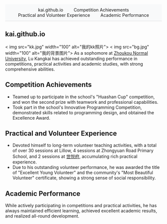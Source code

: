 <!-- 导航栏：每个链接的href要和下方锚点id完全一致 -->
<div style="background-color: #f8f9fa; border-bottom: 1px solid #ddd; padding: 10px 0; text-align: center;">
  <ul style="list-style: none; margin: 0; padding: 0;">
    <li style="display: inline-block; margin: 0 15px;">kai.github.io</li>
    <li style="display: inline-block; margin: 0 15px;">Competition Achievements</li>
    <li style="display: inline-block; margin: 0 15px;">Practical and Volunteer Experience</li>
    <li style="display: inline-block; margin: 0 15px;">Academic Performance</li>
  </ul>
</div>

## <a id="kai-github-io"></a >kai.github.io
<!-- 这里是原有的图片和文字内容 -->
< img src="kk.jpg" width="100" alt="我的kk照片"> 
< img src="bg.jpg" width="100" alt="我的背景图片"> 
As a sophomore at [Zhoukou Normal University](https://www.zknu.edu.cn), Lu Kangkai has achieved outstanding performance in competitions, practical activities and academic studies, with strong comprehensive abilities.

## <a id="competition-achievements"></a >Competition Achievements
- Teamed up to participate in the school's "Huashan Cup" competition, and won the second prize with teamwork and professional capabilities.
- Took part in the school's Innovative Programming Competition, demonstrated skills related to programming design, and obtained the Excellence Award.

## <a id="practical-and-volunteer-experience"></a >Practical and Volunteer Experience
- Devoted himself to long-term volunteer teaching activities, with a total of over 30 sessions at Lillow, 4 sessions at Zhongyuan Road Primary School, and 2 sessions at [世悦府](http://www.jianye.com.cn/project_list.aspx?t=33), accumulating rich practical experience.
- Due to his outstanding volunteer performance, he was awarded the title of "Excellent Young Volunteer" and the community's "Most Beautiful Volunteer" certificate, showing a strong sense of social responsibility.

## <a id="academic-performance"></a >Academic Performance
While actively participating in competitions and practical activities, he has always maintained efficient learning, achieved excellent academic results, and realized all-round development.

